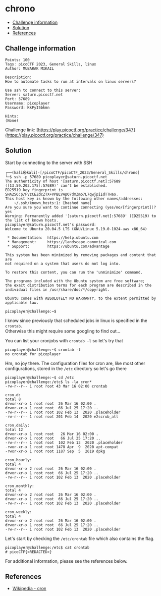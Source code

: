# chrono

- [Challenge information](#challenge-information)
- [Solution](#solution)
- [References](#references)

## Challenge information
```
Points: 100
Tags: picoCTF 2023, General Skills, linux
Author: MUBARAK MIKAIL

Description:
How to automate tasks to run at intervals on linux servers?

Use ssh to connect to this server:
Server: saturn.picoctf.net
Port: 57689
Username: picoplayer 
Password: KkPyI5bkmn

Hints:
(None)
```
Challenge link: [https://play.picoctf.org/practice/challenge/347](https://play.picoctf.org/practice/challenge/347)

## Solution

Start by connecting to the server with SSH
```
┌──(kali㉿kali)-[/picoCTF/picoCTF_2023/General_Skills/chrono]
└─$ ssh -p 57689 picoplayer@saturn.picoctf.net
The authenticity of host '[saturn.picoctf.net]:57689 ([13.59.203.175]:57689)' can't be established.
ED25519 key fingerprint is SHA256:p/PvzCEZdcZTX+VPBLVApO7dmZmo7L7qwjpiIdTTHao.
This host key is known by the following other names/addresses:
    ~/.ssh/known_hosts:1: [hashed name]
Are you sure you want to continue connecting (yes/no/[fingerprint])? yes
Warning: Permanently added '[saturn.picoctf.net]:57689' (ED25519) to the list of known hosts.
picoplayer@saturn.picoctf.net's password: 
Welcome to Ubuntu 20.04.5 LTS (GNU/Linux 5.19.0-1024-aws x86_64)

 * Documentation:  https://help.ubuntu.com
 * Management:     https://landscape.canonical.com
 * Support:        https://ubuntu.com/advantage

This system has been minimized by removing packages and content that are
not required on a system that users do not log into.

To restore this content, you can run the 'unminimize' command.

The programs included with the Ubuntu system are free software;
the exact distribution terms for each program are described in the
individual files in /usr/share/doc/*/copyright.

Ubuntu comes with ABSOLUTELY NO WARRANTY, to the extent permitted by
applicable law.

picoplayer@challenge:~$ 
```

I know since previously that scheduled jobs in linux is specified in the `crontab`.  
Otherwise this might require some googling to find out...

You can list your cronjobs with `crontab -l` so let's try that
```
picoplayer@challenge:~$ crontab -l
no crontab for picoplayer
```

Hm, no joy there. The configuration files for cron are, like most other configurations, stored in the `/etc` directory so let's go there
```
picoplayer@challenge:~$ cd /etc
picoplayer@challenge:/etc$ ls -la cron*
-rw-r--r-- 1 root root 43 Mar 16 02:00 crontab

cron.d:
total 8
drwxr-xr-x 1 root root  26 Mar 16 02:00 .
drwxr-xr-x 1 root root  66 Jul 25 17:20 ..
-rw-r--r-- 1 root root 102 Feb 13  2020 .placeholder
-rw-r--r-- 1 root root 201 Feb 14  2020 e2scrub_all

cron.daily:
total 12
drwxr-xr-x 1 root root   26 Mar 16 02:00 .
drwxr-xr-x 1 root root   66 Jul 25 17:20 ..
-rw-r--r-- 1 root root  102 Feb 13  2020 .placeholder
-rwxr-xr-x 1 root root 1478 Apr  9  2020 apt-compat
-rwxr-xr-x 1 root root 1187 Sep  5  2019 dpkg

cron.hourly:
total 4
drwxr-xr-x 2 root root  26 Mar 16 02:00 .
drwxr-xr-x 1 root root  66 Jul 25 17:20 ..
-rw-r--r-- 1 root root 102 Feb 13  2020 .placeholder

cron.monthly:
total 4
drwxr-xr-x 2 root root  26 Mar 16 02:00 .
drwxr-xr-x 1 root root  66 Jul 25 17:20 ..
-rw-r--r-- 1 root root 102 Feb 13  2020 .placeholder

cron.weekly:
total 4
drwxr-xr-x 2 root root  26 Mar 16 02:00 .
drwxr-xr-x 1 root root  66 Jul 25 17:20 ..
-rw-r--r-- 1 root root 102 Feb 13  2020 .placeholder
```

Let's start by checking the `/etc/crontab` file which also contains the flag.
```
picoplayer@challenge:/etc$ cat crontab 
# picoCTF{<REDACTED>}
```

For additional information, please see the references below.

## References

- [Wikipedia - cron](https://en.wikipedia.org/wiki/Cron)
